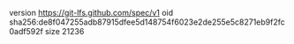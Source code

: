 version https://git-lfs.github.com/spec/v1
oid sha256:de8f047255adb87915dfee5d148754f6023e2de255e5c8271eb9f2fc0adf592f
size 21236
